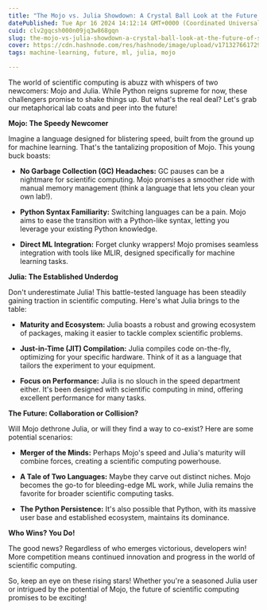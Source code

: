 ```yaml
---
title: "The Mojo vs. Julia Showdown: A Crystal Ball Look at the Future of Scientific Computing"
datePublished: Tue Apr 16 2024 14:12:14 GMT+0000 (Coordinated Universal Time)
cuid: clv2gqcsh000n09jq3w868gqn
slug: the-mojo-vs-julia-showdown-a-crystal-ball-look-at-the-future-of-scientific-computing
cover: https://cdn.hashnode.com/res/hashnode/image/upload/v1713276617299/d07bb96d-1df6-4ec8-aa6b-88f1cadada08.png
tags: machine-learning, future, ml, julia, mojo

---
```


The world of scientific computing is abuzz with whispers of two newcomers: Mojo and Julia. While Python reigns supreme for now, these challengers promise to shake things up. But what's the real deal? Let's grab our metaphorical lab coats and peer into the future!

**Mojo: The Speedy Newcomer**

Imagine a language designed for blistering speed, built from the ground up for machine learning. That's the tantalizing proposition of Mojo. This young buck boasts:

* **No Garbage Collection (GC) Headaches:** GC pauses can be a nightmare for scientific computing. Mojo promises a smoother ride with manual memory management (think a language that lets you clean your own lab!).
    
* **Python Syntax Familiarity:** Switching languages can be a pain. Mojo aims to ease the transition with a Python-like syntax, letting you leverage your existing Python knowledge.
    
* **Direct ML Integration:** Forget clunky wrappers! Mojo promises seamless integration with tools like MLIR, designed specifically for machine learning tasks.
    

**Julia: The Established Underdog**

Don't underestimate Julia! This battle-tested language has been steadily gaining traction in scientific computing. Here's what Julia brings to the table:

* **Maturity and Ecosystem:** Julia boasts a robust and growing ecosystem of packages, making it easier to tackle complex scientific problems.
    
* **Just-in-Time (JIT) Compilation:** Julia compiles code on-the-fly, optimizing for your specific hardware. Think of it as a language that tailors the experiment to your equipment.
    
* **Focus on Performance:** Julia is no slouch in the speed department either. It's been designed with scientific computing in mind, offering excellent performance for many tasks.
    

**The Future: Collaboration or Collision?**

Will Mojo dethrone Julia, or will they find a way to co-exist? Here are some potential scenarios:

* **Merger of the Minds:** Perhaps Mojo's speed and Julia's maturity will combine forces, creating a scientific computing powerhouse.
    
* **A Tale of Two Languages:** Maybe they carve out distinct niches. Mojo becomes the go-to for bleeding-edge ML work, while Julia remains the favorite for broader scientific computing tasks.
    
* **The Python Persistence:** It's also possible that Python, with its massive user base and established ecosystem, maintains its dominance.
    

**Who Wins? You Do!**

The good news? Regardless of who emerges victorious, developers win! More competition means continued innovation and progress in the world of scientific computing.

So, keep an eye on these rising stars! Whether you're a seasoned Julia user or intrigued by the potential of Mojo, the future of scientific computing promises to be exciting!